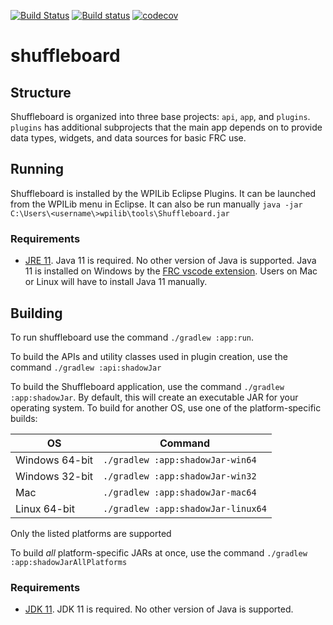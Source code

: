[![Build Status](https://travis-ci.org/wpilibsuite/shuffleboard.svg?branch=master)](https://travis-ci.org/wpilibsuite/shuffleboard)
[![Build status](https://ci.appveyor.com/api/projects/status/auljw926o10sea4w/branch/master?svg=true)](https://ci.appveyor.com/project/AustinShalit/shuffleboard/branch/master)
[![codecov](https://codecov.io/gh/wpilibsuite/shuffleboard/branch/master/graph/badge.svg)](https://codecov.io/gh/wpilibsuite/shuffleboard)

# shuffleboard


## Structure

Shuffleboard is organized into three base projects: `api`, `app`, and `plugins`. `plugins` has additional
subprojects that the main app depends on to provide data types, widgets, and data sources for basic FRC use.

## Running

Shuffleboard is installed by the WPILib Eclipse Plugins. It can be launched from the WPILib menu in Eclipse.
It can also be run manually `java -jar C:\Users\<username\>wpilib\tools\Shuffleboard.jar`

### Requirements
- [JRE 11](http://jdk.java.net/11/). Java 11 is required.
No other version of Java is supported. Java 11 is installed on Windows by the
[FRC vscode extension](https://github.com/wpilibsuite/vscode-wpilib). Users on Mac or Linux will have to install Java 11
manually.

## Building

To run shuffleboard use the command `./gradlew :app:run`.

To build the APIs and utility classes used in plugin creation, use the command `./gradlew :api:shadowJar`

To build the Shuffleboard application, use the command `./gradlew :app:shadowJar`. By default, this will create an
executable JAR for your operating system. To build for another OS, use one of the platform-specific builds:

| OS | Command |
|---|---|
| Windows 64-bit | `./gradlew :app:shadowJar-win64` |
| Windows 32-bit | `./gradlew :app:shadowJar-win32` |
| Mac | `./gradlew :app:shadowJar-mac64` |
| Linux 64-bit | `./gradlew :app:shadowJar-linux64` |

Only the listed platforms are supported

To build _all_ platform-specific JARs at once, use the command `./gradlew :app:shadowJarAllPlatforms`

### Requirements
- [JDK 11](http://jdk.java.net/11/). JDK 11 is required.
No other version of Java is supported.
